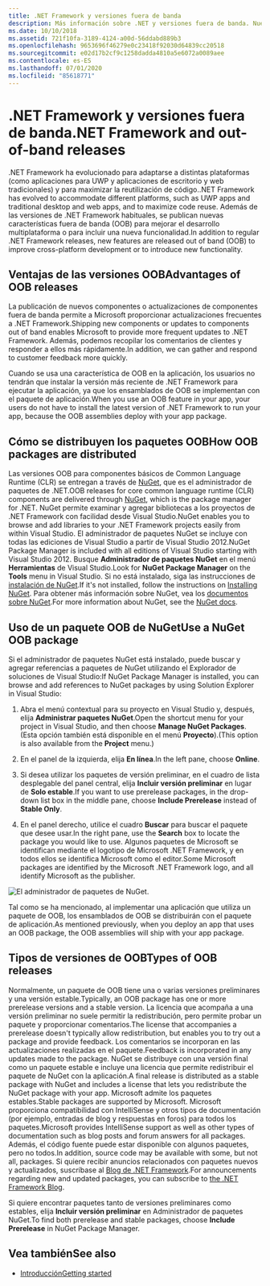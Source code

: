 ```yaml
---
title: .NET Framework y versiones fuera de banda
description: Más información sobre .NET y versiones fuera de banda. Nuevas características fuera de banda (OOB) para mejorar el desarrollo multiplataforma o para incluir una nueva funcionalidad.
ms.date: 10/10/2018
ms.assetid: 721f10fa-3189-4124-a00d-56ddabd889b3
ms.openlocfilehash: 9653696f46279e0c23418f92030d64839cc20518
ms.sourcegitcommit: e02d17b2cf9c1258dadda4810a5e6072a0089aee
ms.contentlocale: es-ES
ms.lasthandoff: 07/01/2020
ms.locfileid: "85618771"
---
```

# <a name="net-framework-and-out-of-band-releases"></a><span data-ttu-id="12b7c-104">.NET Framework y versiones fuera de banda</span><span class="sxs-lookup"><span data-stu-id="12b7c-104">.NET Framework and out-of-band releases</span></span>

<span data-ttu-id="12b7c-105">.NET Framework ha evolucionado para adaptarse a distintas plataformas (como aplicaciones para UWP y aplicaciones de escritorio y web tradicionales) y para maximizar la reutilización de código.</span><span class="sxs-lookup"><span data-stu-id="12b7c-105">.NET Framework has evolved to accommodate different platforms, such as UWP apps and traditional desktop and web apps, and to maximize code reuse.</span></span> <span data-ttu-id="12b7c-106">Además de las versiones de .NET Framework habituales, se publican nuevas características fuera de banda (OOB) para mejorar el desarrollo multiplataforma o para incluir una nueva funcionalidad.</span><span class="sxs-lookup"><span data-stu-id="12b7c-106">In addition to regular .NET Framework releases, new features are released out of band (OOB) to improve cross-platform development or to introduce new functionality.</span></span>

## <a name="advantages-of-oob-releases"></a><span data-ttu-id="12b7c-107">Ventajas de las versiones OOB</span><span class="sxs-lookup"><span data-stu-id="12b7c-107">Advantages of OOB releases</span></span>

<span data-ttu-id="12b7c-108">La publicación de nuevos componentes o actualizaciones de componentes fuera de banda permite a Microsoft proporcionar actualizaciones frecuentes a .NET Framework.</span><span class="sxs-lookup"><span data-stu-id="12b7c-108">Shipping new components or updates to components out of band enables Microsoft to provide more frequent updates to .NET Framework.</span></span> <span data-ttu-id="12b7c-109">Además, podemos recopilar los comentarios de clientes y responder a ellos más rápidamente.</span><span class="sxs-lookup"><span data-stu-id="12b7c-109">In addition, we can gather and respond to customer feedback more quickly.</span></span>

<span data-ttu-id="12b7c-110">Cuando se usa una característica de OOB en la aplicación, los usuarios no tendrán que instalar la versión más reciente de .NET Framework para ejecutar la aplicación, ya que los ensamblados de OOB se implementan con el paquete de aplicación.</span><span class="sxs-lookup"><span data-stu-id="12b7c-110">When you use an OOB feature in your app, your users do not have to install the latest version of .NET Framework to run your app, because the OOB assemblies deploy with your app package.</span></span>

## <a name="how-oob-packages-are-distributed"></a><span data-ttu-id="12b7c-111">Cómo se distribuyen los paquetes OOB</span><span class="sxs-lookup"><span data-stu-id="12b7c-111">How OOB packages are distributed</span></span>

<span data-ttu-id="12b7c-112">Las versiones OOB para componentes básicos de Common Language Runtime (CLR) se entregan a través de [NuGet](https://www.nuget.org/), que es el administrador de paquetes de .NET.</span><span class="sxs-lookup"><span data-stu-id="12b7c-112">OOB releases for core common language runtime (CLR) components are delivered through [NuGet](https://www.nuget.org/), which is the package manager for .NET.</span></span> <span data-ttu-id="12b7c-113">NuGet permite examinar y agregar bibliotecas a los proyectos de .NET Framework con facilidad desde Visual Studio.</span><span class="sxs-lookup"><span data-stu-id="12b7c-113">NuGet enables you to browse and add libraries to your .NET Framework projects easily from within Visual Studio.</span></span> <span data-ttu-id="12b7c-114">El administrador de paquetes NuGet se incluye con todas las ediciones de Visual Studio a partir de Visual Studio 2012.</span><span class="sxs-lookup"><span data-stu-id="12b7c-114">NuGet Package Manager is included with all editions of Visual Studio starting with Visual Studio 2012.</span></span> <span data-ttu-id="12b7c-115">Busque **Administrador de paquetes NuGet** en el menú **Herramientas** de Visual Studio.</span><span class="sxs-lookup"><span data-stu-id="12b7c-115">Look for **NuGet Package Manager** on the **Tools** menu in Visual Studio.</span></span> <span data-ttu-id="12b7c-116">Si no está instalado, siga las instrucciones de [instalación de NuGet](/nuget/install-nuget-client-tools).</span><span class="sxs-lookup"><span data-stu-id="12b7c-116">If it's not installed, follow the instructions on [Installing NuGet](/nuget/install-nuget-client-tools).</span></span> <span data-ttu-id="12b7c-117">Para obtener más información sobre NuGet, vea los [documentos sobre NuGet](/nuget).</span><span class="sxs-lookup"><span data-stu-id="12b7c-117">For more information about NuGet, see the [NuGet docs](/nuget).</span></span>

## <a name="use-a-nuget-oob-package"></a><span data-ttu-id="12b7c-118">Uso de un paquete OOB de NuGet</span><span class="sxs-lookup"><span data-stu-id="12b7c-118">Use a NuGet OOB package</span></span>

<span data-ttu-id="12b7c-119">Si el administrador de paquetes NuGet está instalado, puede buscar y agregar referencias a paquetes de NuGet utilizando el Explorador de soluciones de Visual Studio:</span><span class="sxs-lookup"><span data-stu-id="12b7c-119">If NuGet Package Manager is installed, you can browse and add references to NuGet packages by using Solution Explorer in Visual Studio:</span></span>

1. <span data-ttu-id="12b7c-120">Abra el menú contextual para su proyecto en Visual Studio y, después, elija **Administrar paquetes NuGet**.</span><span class="sxs-lookup"><span data-stu-id="12b7c-120">Open the shortcut menu for your project in Visual Studio, and then choose **Manage NuGet Packages**.</span></span> <span data-ttu-id="12b7c-121">(Esta opción también está disponible en el menú **Proyecto**).</span><span class="sxs-lookup"><span data-stu-id="12b7c-121">(This option is also available from the **Project** menu.)</span></span>

2. <span data-ttu-id="12b7c-122">En el panel de la izquierda, elija **En línea**.</span><span class="sxs-lookup"><span data-stu-id="12b7c-122">In the left pane, choose **Online**.</span></span>

3. <span data-ttu-id="12b7c-123">Si desea utilizar los paquetes de versión preliminar, en el cuadro de lista desplegable del panel central, elija **Incluir versión preliminar** en lugar de **Solo estable**.</span><span class="sxs-lookup"><span data-stu-id="12b7c-123">If you want to use prerelease packages, in the drop-down list box in the middle pane, choose **Include Prerelease** instead of **Stable Only**.</span></span>

4. <span data-ttu-id="12b7c-124">En el panel derecho, utilice el cuadro **Buscar** para buscar el paquete que desee usar.</span><span class="sxs-lookup"><span data-stu-id="12b7c-124">In the right pane, use the **Search** box to locate the package you would like to use.</span></span> <span data-ttu-id="12b7c-125">Algunos paquetes de Microsoft se identifican mediante el logotipo de Microsoft .NET Framework, y en todos ellos se identifica Microsoft como el editor.</span><span class="sxs-lookup"><span data-stu-id="12b7c-125">Some Microsoft packages are identified by the Microsoft .NET Framework logo, and all identify Microsoft as the publisher.</span></span>

![El administrador de paquetes de NuGet.](./media/the-net-framework-and-out-of-band-releases/nuget-package-manager-dialog.png)

<span data-ttu-id="12b7c-127">Tal como se ha mencionado, al implementar una aplicación que utiliza un paquete de OOB, los ensamblados de OOB se distribuirán con el paquete de aplicación.</span><span class="sxs-lookup"><span data-stu-id="12b7c-127">As mentioned previously, when you deploy an app that uses an OOB package, the OOB assemblies will ship with your app package.</span></span>

## <a name="types-of-oob-releases"></a><span data-ttu-id="12b7c-128">Tipos de versiones de OOB</span><span class="sxs-lookup"><span data-stu-id="12b7c-128">Types of OOB releases</span></span>

<span data-ttu-id="12b7c-129">Normalmente, un paquete de OOB tiene una o varias versiones preliminares y una versión estable.</span><span class="sxs-lookup"><span data-stu-id="12b7c-129">Typically, an OOB package has one or more prerelease versions and a stable version.</span></span> <span data-ttu-id="12b7c-130">La licencia que acompaña a una versión preliminar no suele permitir la redistribución, pero permite probar un paquete y proporcionar comentarios.</span><span class="sxs-lookup"><span data-stu-id="12b7c-130">The license that accompanies a prerelease doesn't typically allow redistribution, but enables you to try out a package and provide feedback.</span></span> <span data-ttu-id="12b7c-131">Los comentarios se incorporan en las actualizaciones realizadas en el paquete.</span><span class="sxs-lookup"><span data-stu-id="12b7c-131">Feedback is incorporated in any updates made to the package.</span></span> <span data-ttu-id="12b7c-132">NuGet se distribuye con una versión final como un paquete estable e incluye una licencia que permite redistribuir el paquete de NuGet con la aplicación.</span><span class="sxs-lookup"><span data-stu-id="12b7c-132">A final release is distributed as a stable package with NuGet and includes a license that lets you redistribute the NuGet package with your app.</span></span> <span data-ttu-id="12b7c-133">Microsoft admite los paquetes estables.</span><span class="sxs-lookup"><span data-stu-id="12b7c-133">Stable packages are supported by Microsoft.</span></span> <span data-ttu-id="12b7c-134">Microsoft proporciona compatibilidad con IntelliSense y otros tipos de documentación (por ejemplo, entradas de blog y respuestas en foros) para todos los paquetes.</span><span class="sxs-lookup"><span data-stu-id="12b7c-134">Microsoft provides IntelliSense support as well as other types of documentation such as blog posts and forum answers for all packages.</span></span> <span data-ttu-id="12b7c-135">Además, el código fuente puede estar disponible con algunos paquetes, pero no todos.</span><span class="sxs-lookup"><span data-stu-id="12b7c-135">In addition, source code may be available with some, but not all, packages.</span></span> <span data-ttu-id="12b7c-136">Si quiere recibir anuncios relacionados con paquetes nuevos y actualizados, suscríbase al [Blog de .NET Framework](https://devblogs.microsoft.com/dotnet/).</span><span class="sxs-lookup"><span data-stu-id="12b7c-136">For announcements regarding new and updated packages, you can subscribe to [the .NET Framework Blog](https://devblogs.microsoft.com/dotnet/).</span></span>

<span data-ttu-id="12b7c-137">Si quiere encontrar paquetes tanto de versiones preliminares como estables, elija **Incluir versión preliminar** en Administrador de paquetes NuGet.</span><span class="sxs-lookup"><span data-stu-id="12b7c-137">To find both prerelease and stable packages, choose **Include Prerelease** in NuGet Package Manager.</span></span>

## <a name="see-also"></a><span data-ttu-id="12b7c-138">Vea también</span><span class="sxs-lookup"><span data-stu-id="12b7c-138">See also</span></span>

- [<span data-ttu-id="12b7c-139">Introducción</span><span class="sxs-lookup"><span data-stu-id="12b7c-139">Getting started</span></span>](index.md)
